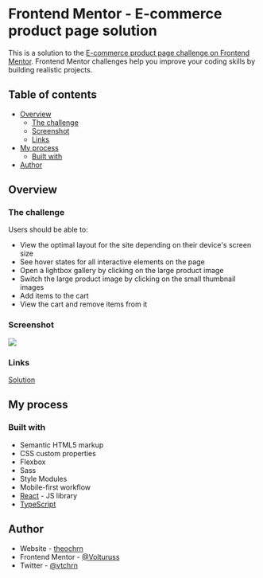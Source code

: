 # Frontend Mentor - E-commerce product page solution

This is a solution to the [E-commerce product page challenge on Frontend Mentor](https://www.frontendmentor.io/challenges/ecommerce-product-page-UPsZ9MJp6). Frontend Mentor challenges help you improve your coding skills by building realistic projects.

## Table of contents

- [Overview](#overview)
  - [The challenge](#the-challenge)
  - [Screenshot](#screenshot)
  - [Links](#links)
- [My process](#my-process)
  - [Built with](#built-with)
- [Author](#author)

## Overview

### The challenge

Users should be able to:

- View the optimal layout for the site depending on their device's screen size
- See hover states for all interactive elements on the page
- Open a lightbox gallery by clicking on the large product image
- Switch the large product image by clicking on the small thumbnail images
- Add items to the cart
- View the cart and remove items from it

### Screenshot

![](https://media.discordapp.net/attachments/856250851069001739/1145700870210715720/image.png?width=1256&height=676)

### Links

[Solution](https://ecommercer-product-page.vercel.app/)

## My process

### Built with

- Semantic HTML5 markup
- CSS custom properties
- Flexbox
- Sass
- Style Modules
- Mobile-first workflow
- [React](https://reactjs.org/) - JS library
- [TypeScript](https://www.typescriptlang.org/)

## Author

- Website - [theochrn](https://theochrn.vercel.app/)
- Frontend Mentor - [@Volturuss](https://www.frontendmentor.io/profile/Volturuss)
- Twitter - [@vtchrn](https://www.twitter.com/yourusername)